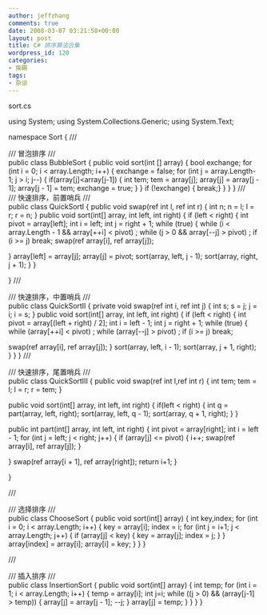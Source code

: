 ```yaml
---
author: jeffzhang
comments: true
date: 2008-03-07 03:21:58+00:00
layout: post
title: C# 排序算法合集
wordpress_id: 120
categories:
- 挨踢
tags:
- 杂谈
---
```


sort.cs

using System;
 using System.Collections.Generic;
 using System.Text;

namespace Sort
 {
  /// <summary>
  /// 冒泡排序
  /// </summary>
  public class BubbleSort
  {
  public void sort(int [] array)
  {
  bool exchange;
  for (int i = 0; i < array.Length; i++)
  {
  exchange = false;
  for (int j = array.Length-1; j > i; j--)
  {
  if(array[j]<array[j-1])
  {
  int tem;
  tem = array[j];
  array[j] = array[j - 1];
  array[j - 1] = tem;
  exchange = true;
  }
  }
  if (!exchange) { break;}
  }
  }
  }
  /// <summary>
  /// 快速排序，前置哨兵
  /// </summary>
  public class QuickSortI
  {
  public void swap(ref int l, ref int r)
  {
  int n;
  n = l; l = r; r = n;
  }
  public void sort(int[] array, int left, int right)
  {
  if (left < right)
  {
  int pivot = array[left];
  int i = left;
  int j = right + 1;
  while (true)
  {
  while (i < array.Length - 1 && array[++i] < pivot) ;
  while (j > 0 && array[--j] > pivot) ;
  if (i >= j)
  break;
  swap(ref array[i], ref array[j]);

}
  array[left] = array[j];
  array[j] = pivot;
  sort(array, left, j - 1);
  sort(array, right, j + 1);
  }
  }

}
  /// <summary>
  /// 快速排序，中置哨兵
  /// </summary>
  public class QuickSortII
  {
  private void swap(ref int i, ref int j)
  {
  int s;
  s = j; j = i; i = s;
  }
  public void sort(int[] array, int left, int right)
  {
  if (left < right)
  {
  int pivot = array[(left + right) / 2];
  int i = left - 1;
  int j = right + 1;
  while (true)
  {
  while (array[++i] < pivot) ;
  while (array[--j] > pivot) ;
  if (i >= j)
  break;
  
   swap(ref array[i], ref array[j]);
  } 
   sort(array, left, i - 1);
  sort(array, j + 1, right);
  }
  }
  }
  /// <summary>
  /// 快速排序，尾置哨兵
  /// </summary>
  public class QuickSortIII
  {
  public void swap(ref int l,ref int r)
  {
  int tem;
  tem = l; l = r; r = tem;
  }

public void sort(int[] array, int left, int right)
  {
  if(left < right)
  {
  int q = part(array, left, right);
  sort(array, left, q - 1);
  sort(array, q + 1, right);
  } 
   }

public int part(int[] array, int left, int right)
  {
  int pivot = array[right];
  int i = left - 1;
  for (int j = left; j < right; j++)
  {
  if (array[j] <= pivot)
  {
  i++;
  swap(ref array[i], ref array[j]);
  }
  
   }
  swap(ref array[i + 1], ref array[right]);
  return i+1;
  }

}

/// <summary>
  /// 选择排序
  /// </summary>
  public class ChooseSort
  {
  public void sort(int[] array)
  {
  int key,index;
  for (int i = 0; i < array.Length; i++)
  {
  key = array[i];
  index = i;
  for (int j = i+1; j < array.Length; j++)
  {
  if (array[j] < key)
  {
  key = array[j];
  index = j;
  }
  }
  array[index] = array[i];
  array[i] = key;
  }
  }
  }

/// <summary>
  /// 插入排序
  /// </summary>
  public class InsertionSort
  {
  public void sort(int[] array)
  {
  int temp;
  for (int i = 1; i < array.Length; i++)
  {
  temp = array[i];
  int j=i;
  while ((j > 0) && (array[j-1] > temp))
  {
  array[j] = array[j - 1];
  --j;
  }
  array[j] = temp;
  }
  }
  }
 }

